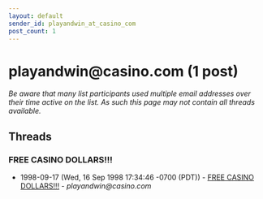 ```yaml
---
layout: default
sender_id: playandwin_at_casino_com
post_count: 1
---
```


# playandwin<span>@</span>casino.com (1 post)

_Be aware that many list participants used multiple email addresses over their time active on the list. As such this page may not contain all threads available._

## Threads

### FREE CASINO DOLLARS!!!
+ 1998-09-17 (Wed, 16 Sep 1998 17:34:46 -0700 (PDT)) - [FREE CASINO DOLLARS!!!](/archive/1998/09/3828ae80566c65dd104de6cfbb03f280e0080023611be15d3a4a9d02f7e8ade3) - _playandwin@casino.com_

